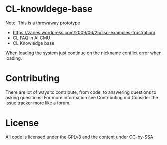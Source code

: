 # CL-knowldege-base

Note: This is a throwaway prototype

- https://zaries.wordpress.com/2009/06/25/lisp-examples-frustration/
- CL FAQ in AI CMU
- CL Knowledge base

When loading the system just continue on the nickname conflict error when loading.

# Contributing

There are lot of ways to contribute, from code, to answering questions to
asking quesitions! For more information see Contributing.md Consider the issue
tracker more like a forum.

# License

All code is licensed under the GPLv3 and the content under CC-by-SSA
